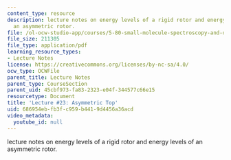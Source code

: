 ```yaml
---
content_type: resource
description: lecture notes on energy levels of a rigid rotor and energy levels of
  an asymmetric rotor.
file: /ol-ocw-studio-app/courses/5-80-small-molecule-spectroscopy-and-dynamics-fall-2008/686954ebfb3fc959b4419d4456a36acd_23_580ln_fa08.pdf
file_size: 211305
file_type: application/pdf
learning_resource_types:
- Lecture Notes
license: https://creativecommons.org/licenses/by-nc-sa/4.0/
ocw_type: OCWFile
parent_title: Lecture Notes
parent_type: CourseSection
parent_uid: 45cbf973-fa83-2323-e04f-344577c66e15
resourcetype: Document
title: 'Lecture #23: Asymmetric Top'
uid: 686954eb-fb3f-c959-b441-9d4456a36acd
video_metadata:
  youtube_id: null
---
```

lecture notes on energy levels of a rigid rotor and energy levels of an asymmetric rotor.